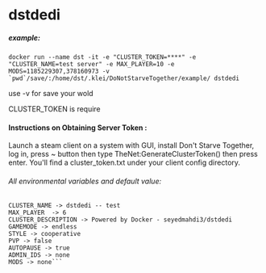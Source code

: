 # dstdedi

##### example:

```docker run --name dst -it -e "CLUSTER_TOKEN=****" -e "CLUSTER_NAME=test server" -e MAX_PLAYER=10 -e MODS=1185229307,378160973 -v `pwd`/save/:/home/dst/.klei/DoNotStarveTogether/example/ dstdedi```

use -v for save your wold 

CLUSTER_TOKEN is require 

#### Instructions on Obtaining Server Token :
Launch a steam client on a system with GUI, install Don't Starve Together, log in, press ~ button then type TheNet:GenerateClusterToken() then press enter. You'll find a cluster_token.txt under your client config directory.


###### All environmental variables and default value:
```CLUSTER_TOKEN -> none - it is require
CLUSTER_NAME -> dstdedi -- test
MAX_PLAYER  -> 6
CLUSTER_DESCRIPTION -> Powered by Docker - seyedmahdi3/dstdedi
GAMEMODE -> endless
STYLE -> cooperative
PVP -> false
AUTOPAUSE -> true
ADMIN_IDS -> none
MODS -> none```
